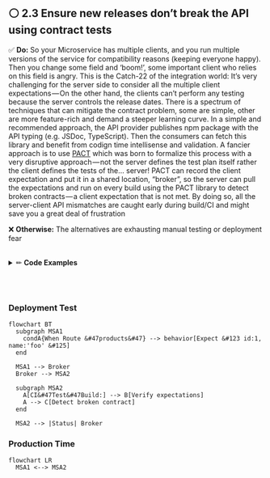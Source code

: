 ## ⚪ ️2.3 Ensure new releases don’t break the API using contract tests

:white_check_mark: **Do:** So your Microservice has multiple clients, and you run multiple versions of the service for compatibility reasons (keeping everyone happy). Then you change some field and ‘boom!’, some important client who relies on this field is angry. This is the Catch-22 of the integration world: It’s very challenging for the server side to consider all the multiple client expectations — On the other hand, the clients can’t perform any testing because the server controls the release dates. There is a spectrum of techniques that can mitigate the contract problem, some are simple, other are more feature-rich and demand a steeper learning curve. In a simple and recommended approach, the API provider publishes npm package with the API typing (e.g. JSDoc, TypeScript). Then the consumers can fetch this library and benefit from codign time intellisense and validation. A fancier approach is to use [PACT](https://docs.pact.io/) which was born to formalize this process with a very disruptive approach — not the server defines the test plan itself rather the client defines the tests of the… server! PACT can record the client expectation and put it in a shared location, “broker”, so the server can pull the expectations and run on every build using the PACT library to detect broken contracts — a client expectation that is not met. By doing so, all the server-client API mismatches are caught early during build/CI and might save you a great deal of frustration
<br/>

❌ **Otherwise:** The alternatives are exhausting manual testing or deployment fear

<br/>

<details><summary>✏ <b>Code Examples</b></summary>

<br/>

### :clap: Doing It Right Example:

![](https://img.shields.io/badge/🔧%20Example%20using%20PACT-blue.svg "Examples with PACT")

![alt text](fruit/Coding/Testing/javascript/assets/bp-14-testing-best-practices-contract-flow.png)

</details>

<br/><br/>

### Deployment Test
```mermaid
flowchart BT
  subgraph MSA1
    condA{When Route &#47products&#47} --> behavior[Expect &#123 id:1, name:'foo' &#125]
  end

  MSA1 --> Broker
  Broker --> MSA2

  subgraph MSA2
    A[CI&#47Test&#47Build:] --> B[Verify expectations]
    A --> C[Detect broken contract]
  end

  MSA2 --> |Status| Broker
```

### Production Time
```mermaid
flowchart LR
  MSA1 <--> MSA2
```